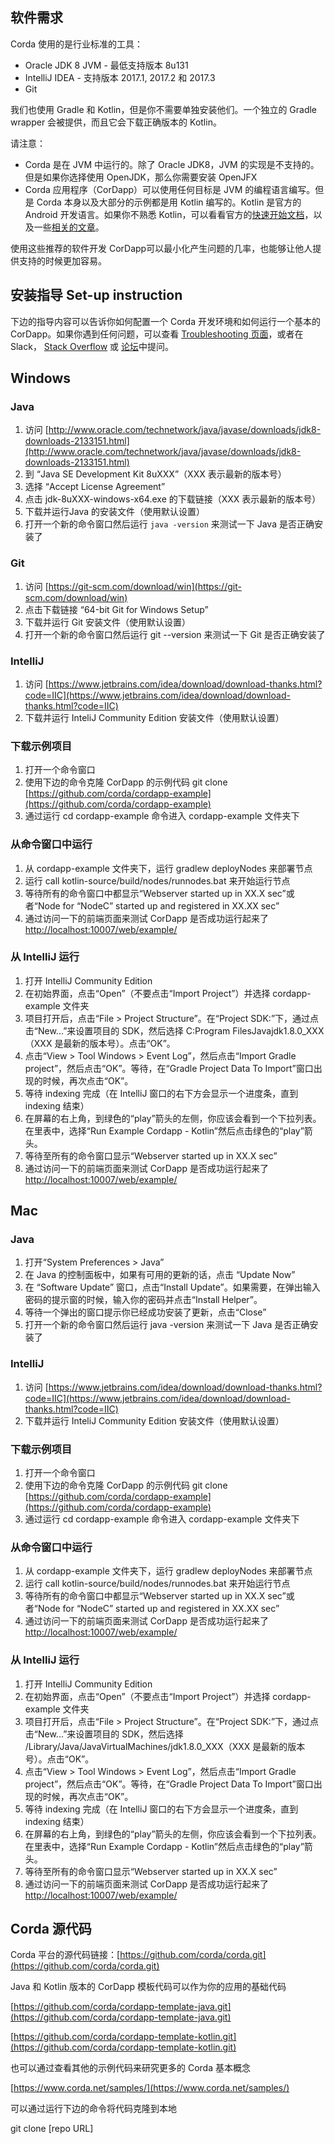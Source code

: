 ## 软件需求

Corda 使用的是行业标准的工具：

* Oracle JDK 8 JVM - 最低支持版本 8u131
* IntelliJ IDEA - 支持版本 2017.1, 2017.2 和 2017.3
* Git

我们也使用 Gradle 和 Kotlin，但是你不需要单独安装他们。一个独立的 Gradle wrapper 会被提供，而且它会下载正确版本的 Kotlin。

请注意：

* Corda 是在 JVM 中运行的。除了 Oracle JDK8，JVM 的实现是不支持的。但是如果你选择使用 OpenJDK，那么你需要安装 OpenJFX
* Corda 应用程序（CorDapp）可以使用任何目标是 JVM 的编程语言编写。但是 Corda 本身以及大部分的示例都是用 Kotlin 编写的。Kotlin 是官方的 Android 开发语言。如果你不熟悉 Kotlin，可以看看官方的[快速开始文档](https://kotlinlang.org/docs/tutorials/)，以及一些[相关的文章](https://kotlinlang.org/docs/tutorials/koans.html)。

使用这些推荐的软件开发 CorDapp可以最小化产生问题的几率，也能够让他人提供支持的时候更加容易。

## 安装指导 Set-up instruction

下边的指导内容可以告诉你如何配置一个 Corda 开发环境和如何运行一个基本的 CorDapp。如果你遇到任何问题，可以查看 [Troubleshooting 页面](https://docs.corda.net/troubleshooting.html)，或者在 Slack， [Stack Overflow](https://stackoverflow.com/questions/tagged/corda) 或 [论坛](https://discourse.corda.net/)中提问。

## Windows

### Java

1. 访问 [http://www.oracle.com/technetwork/java/javase/downloads/jdk8-downloads-2133151.html](http://www.oracle.com/technetwork/java/javase/downloads/jdk8-downloads-2133151.html)
2. 到 “Java SE Development Kit 8uXXX”（XXX 表示最新的版本号）
3. 选择 “Accept License Agreement”
4. 点击 jdk-8uXXX-windows-x64.exe 的下载链接（XXX 表示最新的版本号）
5. 下载并运行Java 的安装文件（使用默认设置）
6. 打开一个新的命令窗口然后运行 `java -version` 来测试一下 Java 是否正确安装了

### Git

1. 访问 [https://git-scm.com/download/win](https://git-scm.com/download/win)
2. 点击下载链接 “64-bit Git for Windows Setup”
3. 下载并运行 Git 安装文件（使用默认设置）
4. 打开一个新的命令窗口然后运行 git --version 来测试一下 Git 是否正确安装了

### IntelliJ

1. 访问 [https://www.jetbrains.com/idea/download/download-thanks.html?code=IIC](https://www.jetbrains.com/idea/download/download-thanks.html?code=IIC)
2. 下载并运行 InteliJ Community Edition 安装文件（使用默认设置）

### 下载示例项目

1. 打开一个命令窗口
2. 使用下边的命令克隆 CorDapp 的示例代码 git clone [https://github.com/corda/cordapp-example](https://github.com/corda/cordapp-example)
3. 通过运行 cd cordapp-example 命令进入 cordapp-example 文件夹下

### 从命令窗口中运行

1. 从 cordapp-example 文件夹下，运行 gradlew deployNodes 来部署节点
2. 运行 call kotlin-source/build/nodes/runnodes.bat 来开始运行节点
3. 等待所有的命令窗口中都显示“Webserver started up in XX.X sec”或者“Node for “NodeC” started up and registered in XX.XX sec”
4. 通过访问一下的前端页面来测试 CorDapp 是否成功运行起来了[http://localhost:10007/web/example/](http://localhost:10007/web/example/)

### 从 IntelliJ 运行

1. 打开 IntelliJ Community Edition
2. 在初始界面，点击“Open”（不要点击“Import Project”）并选择 cordapp-example 文件夹
3. 项目打开后，点击“File &gt; Project Structure”。在“Project SDK:”下，通过点击“New...”来设置项目的 SDK，然后选择 C:Program FilesJavajdk1.8.0\_XXX（XXX 是最新的版本号）。点击“OK”。
4. 点击“View &gt; Tool Windows &gt; Event Log”，然后点击“Import Gradle project”，然后点击“OK”。等待，在“Gradle Project Data To Import”窗口出现的时候，再次点击“OK”。
5. 等待 indexing 完成（在 IntelliJ 窗口的右下方会显示一个进度条，直到 indexing 结束）
6. 在屏幕的右上角，到绿色的“play”箭头的左侧，你应该会看到一个下拉列表。在里表中，选择“Run Example Cordapp - Kotlin”然后点击绿色的“play”箭头。
7. 等待至所有的命令窗口显示“Webserver started up in XX.X sec”
8. 通过访问一下的前端页面来测试 CorDapp 是否成功运行起来了 [http://localhost:10007/web/example/](http://localhost:10007/web/example/)

## Mac

### Java

1. 打开“System Preferences &gt; Java”
2. 在 Java 的控制面板中，如果有可用的更新的话，点击 “Update Now”
3. 在 “Software Update” 窗口，点击“Install Update”。如果需要，在弹出输入密码的提示窗的时候，输入你的密码并点击“Install Helper”。
4. 等待一个弹出的窗口提示你已经成功安装了更新，点击“Close”
5. 打开一个新的命令窗口然后运行 java -version 来测试一下 Java 是否正确安装了

### IntelliJ

1. 访问 [https://www.jetbrains.com/idea/download/download-thanks.html?code=IIC](https://www.jetbrains.com/idea/download/download-thanks.html?code=IIC)
2. 下载并运行 InteliJ Community Edition 安装文件（使用默认设置）

### 下载示例项目

1. 打开一个命令窗口
2. 使用下边的命令克隆 CorDapp 的示例代码 git clone [https://github.com/corda/cordapp-example](https://github.com/corda/cordapp-example)
3. 通过运行 cd cordapp-example 命令进入 cordapp-example 文件夹下

### 从命令窗口中运行

1. 从 cordapp-example 文件夹下，运行 gradlew deployNodes 来部署节点
2. 运行 call kotlin-source/build/nodes/runnodes.bat 来开始运行节点
3. 等待所有的命令窗口中都显示“Webserver started up in XX.X sec”或者“Node for “NodeC” started up and registered in XX.XX sec”
4. 通过访问一下的前端页面来测试 CorDapp 是否成功运行起来了 [http://localhost:10007/web/example/](http://localhost:10007/web/example/)

### 从 IntelliJ 运行

1. 打开 IntelliJ Community Edition
2. 在初始界面，点击“Open”（不要点击“Import Project”）并选择 cordapp-example 文件夹
3. 项目打开后，点击“File &gt; Project Structure”。在“Project SDK:”下，通过点击“New...”来设置项目的 SDK，然后选择 /Library/Java/JavaVirtualMachines/jdk1.8.0\_XXX（XXX 是最新的版本号）。点击“OK”。
4. 点击“View &gt; Tool Windows &gt; Event Log”，然后点击“Import Gradle project”，然后点击“OK”。等待，在“Gradle Project Data To Import”窗口出现的时候，再次点击“OK”。
5. 等待 indexing 完成（在 IntelliJ 窗口的右下方会显示一个进度条，直到 indexing 结束）
6. 在屏幕的右上角，到绿色的“play”箭头的左侧，你应该会看到一个下拉列表。在里表中，选择“Run Example Cordapp - Kotlin”然后点击绿色的“play”箭头。
7. 等待至所有的命令窗口显示“Webserver started up in XX.X sec”
8. 通过访问一下的前端页面来测试 CorDapp 是否成功运行起来了 [http://localhost:10007/web/example/](http://localhost:10007/web/example/)

## Corda 源代码

Corda 平台的源代码链接：[https://github.com/corda/corda.git](https://github.com/corda/corda.git)

Java 和 Kotlin 版本的 CorDapp 模板代码可以作为你的应用的基础代码

[https://github.com/corda/cordapp-template-java.git](https://github.com/corda/cordapp-template-java.git)

[https://github.com/corda/cordapp-template-kotlin.git](https://github.com/corda/cordapp-template-kotlin.git)

也可以通过查看其他的示例代码来研究更多的 Corda 基本概念

[https://www.corda.net/samples/](https://www.corda.net/samples/)

可以通过运行下边的命令将代码克隆到本地

git clone \[repo URL\]


